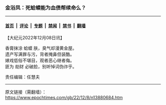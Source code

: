 ### 金浴凤：死蛤蟆能为血债帮续命么？

---

#### [首页](../../../..?n13880684) &nbsp;|&nbsp; [评论](../../../../../epoch-comment?n13880684) &nbsp;|&nbsp; [专题](../../../../../epoch-special?n13880684) &nbsp;|&nbsp; [禁闻](../../../../../epoch-news?n13880684) &nbsp;|&nbsp; [禁书](../../../../../books?n13880684) &nbsp;|&nbsp; [翻墙](https://github.com/gfw-breaker/nogfw/blob/master/README.md?n13880684)


<div class="post_content" id="artbody" itemprop="articleBody">
 <!-- article content begin -->
 <p>
  【大纪元2022年12月08日讯】
 </p>
 <p>
  香膏抹涂
  <ok href="https://www.epochtimes.com/gb/tag/%E8%9B%A4%E8%9F%86.html">
   蛤蟆
  </ok>
  肤，臭气却漫黄金屋。
  <br/>
  遗产写满罪与污，背者掩鼻但装酷。
  <br/>
  婊戏低俗不堪目，观者恶心继者侮。
  <br/>
  匪为
  <ok href="https://www.epochtimes.com/gb/tag/%E5%8A%AB%E8%B4%A2.html">
   劫财
  </ok>
  必破脸，别听悼词伪诈乎。
 </p>
 <p>
  责任编辑：任慧夫
 </p>
 <!-- article content end -->
 <div id="below_article_ad">
 </div>
</div>


---

原文链接（需翻墙）：https://www.epochtimes.com/gb/22/12/8/n13880684.htm
